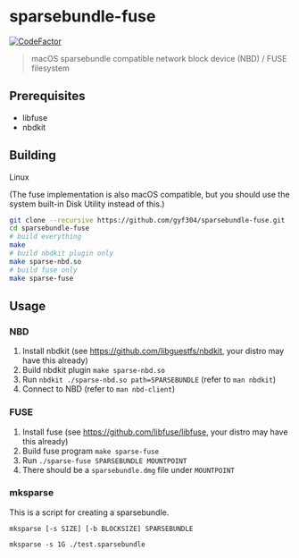 # sparsebundle-fuse
[![CodeFactor](https://www.codefactor.io/repository/github/gyf304/sparsebundle-fuse/badge)](https://www.codefactor.io/repository/github/gyf304/sparsebundle-fuse)

> macOS sparsebundle compatible network block device (NBD) / FUSE filesystem

## Prerequisites

* libfuse
* nbdkit

## Building

Linux

(The fuse implementation is also macOS compatible,
but you should use the system built-in Disk Utility instead of this.)

```sh
git clone --recursive https://github.com/gyf304/sparsebundle-fuse.git
cd sparsebundle-fuse
# build everything
make
# build nbdkit plugin only
make sparse-nbd.so
# build fuse only
make sparse-fuse
```

## Usage

### NBD

1. Install nbdkit (see https://github.com/libguestfs/nbdkit, your distro may have this already)
2. Build nbdkit plugin `make sparse-nbd.so`
3. Run `nbdkit ./sparse-nbd.so path=SPARSEBUNDLE` (refer to `man nbdkit`)
4. Connect to NBD (refer to `man nbd-client`)

### FUSE

1. Install fuse (see https://github.com/libfuse/libfuse, your distro may have this already)
2. Build fuse program `make sparse-fuse`
3. Run `./sparse-fuse SPARSEBUNDLE MOUNTPOINT`
4. There should be a `sparsebundle.dmg` file under `MOUNTPOINT`

### mksparse

This is a script for creating a sparsebundle.

```
mksparse [-s SIZE] [-b BLOCKSIZE] SPARSEBUNDLE

mksparse -s 1G ./test.sparsebundle
```
